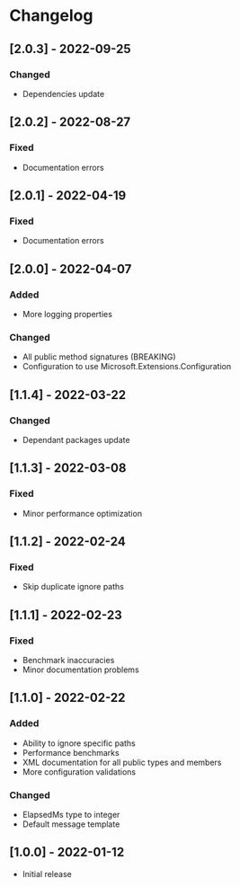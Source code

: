 # Changelog

## [2.0.3] - 2022-09-25
### Changed
- Dependencies update

## [2.0.2] - 2022-08-27
### Fixed
- Documentation errors

## [2.0.1] - 2022-04-19
### Fixed
- Documentation errors

## [2.0.0] - 2022-04-07
### Added
- More logging properties
### Changed
- All public method signatures (BREAKING)
- Configuration to use Microsoft.Extensions.Configuration

## [1.1.4] - 2022-03-22
### Changed
- Dependant packages update

## [1.1.3] - 2022-03-08
### Fixed
- Minor performance optimization

## [1.1.2] - 2022-02-24
### Fixed
- Skip duplicate ignore paths

## [1.1.1] - 2022-02-23
### Fixed
- Benchmark inaccuracies
- Minor documentation problems

## [1.1.0] - 2022-02-22
### Added
- Ability to ignore specific paths
- Performance benchmarks
- XML documentation for all public types and members
- More configuration validations
### Changed
- ElapsedMs type to integer
- Default message template

## [1.0.0] - 2022-01-12
- Initial release
